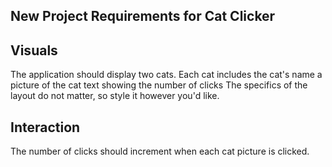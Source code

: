 ## New Project Requirements for Cat Clicker

## Visuals
The application should display two cats. Each cat includes
the cat's name
a picture of the cat
text showing the number of clicks
The specifics of the layout do not matter, so style it however you'd like.

## Interaction
The number of clicks should increment when each cat picture is clicked.
